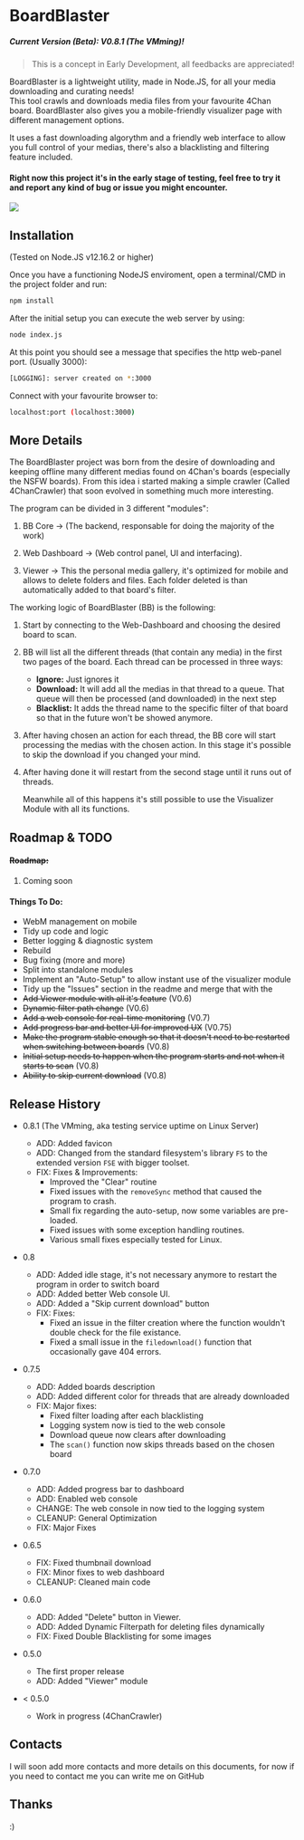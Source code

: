 # BoardBlaster

##### Current Version (Beta): V0.8.1 ***(The VMming)***!

> This is a concept in Early Development, all feedbacks are appreciated!

BoardBlaster is a lightweight utility, made in Node.JS, for all your media downloading and curating needs! \
This tool crawls and downloads media files from your favourite 4Chan board. BoardBlaster also gives you a mobile-friendly visualizer page with different management options.

It uses a fast downloading algorythm and a friendly web interface to allow you full control of your medias, there's also a blacklisting and filtering feature included.

#### Right now this project it's in the early stage of testing, feel free to try it and report any kind of bug or issue you might encounter.







![](header.png)

## Installation

(Tested on Node.JS v12.16.2 or higher)

Once you have a functioning NodeJS enviroment, open a terminal/CMD in the project folder and run:

```sh
npm install
```

After the initial setup you can execute the web server by using:

```sh
node index.js
```

At this point you should see a message that specifies the http web-panel port. (Usually 3000):

```sh
[LOGGING]: server created on *:3000
```

Connect with your favourite browser to:
```sh
localhost:port (localhost:3000)
```



## More Details

The BoardBlaster project was born from the desire of downloading and keeping offline many different medias found on 4Chan's boards (especially the NSFW boards). From this idea i started making a simple crawler (Called 4ChanCrawler) that soon evolved in something much more interesting.

The program can be divided in 3 different "modules":

1. BB Core -> (The backend, responsable for doing the majority of the work)
2. Web Dashboard -> (Web control panel, UI and interfacing).

3. Viewer -> This the personal media gallery, it's optimized for mobile and allows to delete folders and files. Each folder deleted is than automatically added to that board's filter.


The working logic of BoardBlaster (BB) is the following:

1. Start by connecting to the Web-Dashboard and choosing the desired board to scan.
2. BB will list all the different threads (that contain any media) in the first two pages of the board. Each thread can be processed in three ways: 
    * **Ignore:** Just ignores it
    * **Download:** It will add all the medias in that thread to a queue. That queue will then be processed (and downloaded) in the next step 
    * **Blacklist:** It adds the thread name to the specific filter of that board so that in the future won't be showed anymore.
3. After having chosen an action for each thread, the BB core will start processing the medias with the chosen action. In this stage it's possible to skip the download if you changed your mind.
4. After having done it will restart from the second stage until it runs out of threads.

    Meanwhile all of this happens it's still possible to use the Visualizer Module with all its functions.






## Roadmap & TODO
#### ~~Roadmap:~~

1. Coming soon





#### Things To Do:
* WebM management on mobile
* Tidy up code and logic
* Better logging & diagnostic system
* Rebuild
* Bug fixing (more and more)
* Split into standalone modules
* Implement an "Auto-Setup" to allow instant use of the visualizer module
* Tidy up the "Issues" section in the readme and merge that with the 
* ~~Add Viewer module with all it's feature~~ (V0.6)
* ~~Dynamic filter path change~~ (V0.6)
* ~~Add a web console for real-time monitoring~~ (V0.7)
* ~~Add progress bar and better UI for improved UX~~ (V0.75)
* ~~Make the program stable enough so that it doesn't need to be restarted when switching between boards~~ (V0.8)
* ~~Initial setup needs to happen when the program starts and not when it starts to scan~~ (V0.8)
* ~~Ability to skip current download~~ (V0.8)







## Release History
* 0.8.1 (The VMming, aka testing service uptime on Linux Server)
    + ADD: Added favicon
    + ADD: Changed from the standard filesystem's library `FS` to the extended version `FSE` with bigger toolset.
    + FIX: Fixes & Improvements:
        * Improved the "Clear" routine
        * Fixed issues with the `removeSync` method that caused the program to crash.
        * Small fix regarding the auto-setup, now some variables are pre-loaded.
        * Fixed issues with some exception handling routines. 
        * Various small fixes especially tested for Linux.

* 0.8
    + ADD: Added idle stage, it's not necessary anymore to restart the program in order to switch board
    + ADD: Added better Web console UI.
    + ADD: Added a "Skip current download" button
    + FIX: Fixes:
        * Fixed an issue in the filter creation where the function wouldn't double check for the file existance.
        * Fixed a small issue in the `filedownload()` function that occasionally gave 404 errors.

* 0.7.5
    + ADD: Added boards description
    + ADD: Added different color for threads that are already downloaded
    + FIX: Major fixes:
        * Fixed filter loading after each blacklisting
        * Logging system now is tied to the web console
        * Download queue now clears after downloading
        * The `scan()` function now skips threads based on the chosen board

* 0.7.0
    + ADD: Added progress bar to dashboard
    + ADD: Enabled web console
    + CHANGE: The web console in now tied to the logging system
    + CLEANUP: General Optimization
    + FIX:  Major Fixes
* 0.6.5
    * FIX: Fixed thumbnail download
    * FIX: Minor fixes to web dashboard
    * CLEANUP: Cleaned main code
* 0.6.0
    * ADD: Added "Delete" button in Viewer.
    * ADD: Added Dynamic Filterpath for deleting files dynamically
    * FIX: Fixed Double Blacklisting for some images
* 0.5.0
    * The first proper release
    * ADD: Added "Viewer" module
* < 0.5.0
    * Work in progress (4ChanCrawler)

## Contacts

I will soon add more contacts and more details on this documents, for now if you need to contact me you can write me on GitHub

## Thanks

:)

